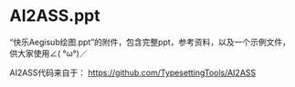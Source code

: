 # AI2ASS.ppt
“快乐Aegisub绘图.ppt”的附件，包含完整ppt，参考资料，以及一个示例文件，供大家使用∠( °ω°)／ 

AI2ASS代码来自于：
https://github.com/TypesettingTools/AI2ASS
